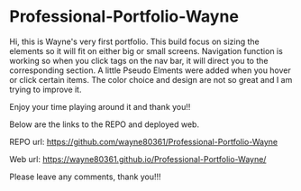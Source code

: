 # Professional-Portfolio-Wayne

Hi, this is Wayne's very first portfolio.
This build focus on sizing the elements so it will fit on either big or small screens.
Navigation function is working so when you click tags on the nav bar, it will direct you to the corresponding section.
A little Pseudo Elments were added when you hover or click certain items.
The color choice and design are not so great and I am trying to improve it.

Enjoy your time playing around it and thank you!!

Below are the links to the REPO and deployed web.

REPO url:
https://github.com/wayne80361/Professional-Portfolio-Wayne

Web url:
https://wayne80361.github.io/Professional-Portfolio-Wayne/

Please leave any comments, thank you!!!

